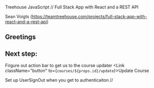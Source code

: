 Treehouse JavaScript // Full Stack App with React and a REST API

Sean Voigts (https://teamtreehouse.com/projects/full-stack-app-with-react-and-a-rest-api)

## Greetings

## Next step:

Firgure out action bar to get us to the course updater <Link className="button" to={`courses/${props.id}/update`}>Update Course</Link> 

Set up UserSignOut when you get to authenticaiton 
//<Route path="/signout" component={UserSignOut} />